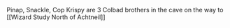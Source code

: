 Pinap, Snackle, Cop Krispy are 3 Colbad brothers in the cave on the way to [[Wizard Study North of Achtneil]]